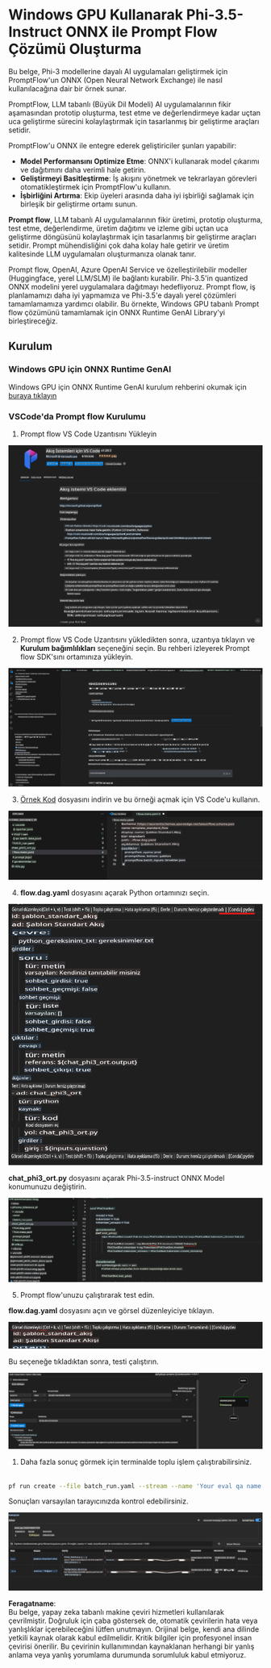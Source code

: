 # Windows GPU Kullanarak Phi-3.5-Instruct ONNX ile Prompt Flow Çözümü Oluşturma

Bu belge, Phi-3 modellerine dayalı AI uygulamaları geliştirmek için PromptFlow'un ONNX (Open Neural Network Exchange) ile nasıl kullanılacağına dair bir örnek sunar.

PromptFlow, LLM tabanlı (Büyük Dil Modeli) AI uygulamalarının fikir aşamasından prototip oluşturma, test etme ve değerlendirmeye kadar uçtan uca geliştirme sürecini kolaylaştırmak için tasarlanmış bir geliştirme araçları setidir.

PromptFlow'u ONNX ile entegre ederek geliştiriciler şunları yapabilir:

- **Model Performansını Optimize Etme**: ONNX'i kullanarak model çıkarımı ve dağıtımını daha verimli hale getirin.
- **Geliştirmeyi Basitleştirme**: İş akışını yönetmek ve tekrarlayan görevleri otomatikleştirmek için PromptFlow'u kullanın.
- **İşbirliğini Artırma**: Ekip üyeleri arasında daha iyi işbirliği sağlamak için birleşik bir geliştirme ortamı sunun.

**Prompt flow**, LLM tabanlı AI uygulamalarının fikir üretimi, prototip oluşturma, test etme, değerlendirme, üretim dağıtımı ve izleme gibi uçtan uca geliştirme döngüsünü kolaylaştırmak için tasarlanmış bir geliştirme araçları setidir. Prompt mühendisliğini çok daha kolay hale getirir ve üretim kalitesinde LLM uygulamaları oluşturmanıza olanak tanır.

Prompt flow, OpenAI, Azure OpenAI Service ve özelleştirilebilir modeller (Huggingface, yerel LLM/SLM) ile bağlantı kurabilir. Phi-3.5'in quantized ONNX modelini yerel uygulamalara dağıtmayı hedefliyoruz. Prompt flow, iş planlamamızı daha iyi yapmamıza ve Phi-3.5'e dayalı yerel çözümleri tamamlamamıza yardımcı olabilir. Bu örnekte, Windows GPU tabanlı Prompt flow çözümünü tamamlamak için ONNX Runtime GenAI Library'yi birleştireceğiz.

## **Kurulum**

### **Windows GPU için ONNX Runtime GenAI**

Windows GPU için ONNX Runtime GenAI kurulum rehberini okumak için [buraya tıklayın](./ORTWindowGPUGuideline.md)

### **VSCode'da Prompt flow Kurulumu**

1. Prompt flow VS Code Uzantısını Yükleyin

![pfvscode](../../../../../../translated_images/pfvscode.79f42ae5dd93ed35c19d6d978ae75831fef40e0b8440ee48b893b5a0597d2260.tr.png)

2. Prompt flow VS Code Uzantısını yükledikten sonra, uzantıya tıklayın ve **Kurulum bağımlılıkları** seçeneğini seçin. Bu rehberi izleyerek Prompt flow SDK'sını ortamınıza yükleyin.

![pfsetup](../../../../../../translated_images/pfsetup.0c82d99c7760aac29833b37faf4329e67e22279b1c5f37a73724dfa9ebaa32ee.tr.png)

3. [Örnek Kod](../../../../../../code/09.UpdateSamples/Aug/pf/onnx_inference_pf) dosyasını indirin ve bu örneği açmak için VS Code'u kullanın.

![pfsample](../../../../../../translated_images/pfsample.7bf40b133a558d86356dd6bc0e480bad2659d9c5364823dae9b3e6784e6f2d25.tr.png)

4. **flow.dag.yaml** dosyasını açarak Python ortamınızı seçin.

![pfdag](../../../../../../translated_images/pfdag.c5eb356fa3a96178cd594de9a5da921c4bbe646a9946f32aa20d344ccbeb51a0.tr.png)

   **chat_phi3_ort.py** dosyasını açarak Phi-3.5-instruct ONNX Model konumunuzu değiştirin.

![pfphi](../../../../../../translated_images/pfphi.fff4b0afea47c92c8481174dbf3092823906fca5b717fc642f78947c3e5bbb39.tr.png)

5. Prompt flow'unuzu çalıştırarak test edin.

**flow.dag.yaml** dosyasını açın ve görsel düzenleyiciye tıklayın.

![pfv](../../../../../../translated_images/pfv.7af6ecd65784a98558b344ba69b5ba6233876823fb435f163e916a632394fc1e.tr.png)

Bu seçeneğe tıkladıktan sonra, testi çalıştırın.

![pfflow](../../../../../../translated_images/pfflow.9697e0fda67794bb0cf4b78d52e6f5a42002eec935bc2519933064afbbdd34f0.tr.png)

1. Daha fazla sonuç görmek için terminalde toplu işlem çalıştırabilirsiniz.

```bash

pf run create --file batch_run.yaml --stream --name 'Your eval qa name'    

```

Sonuçları varsayılan tarayıcınızda kontrol edebilirsiniz.

![pfresult](../../../../../../translated_images/pfresult.972eb57dd5bec646e1aa01148991ba8959897efea396e42cf9d7df259444878d.tr.png)

**Feragatname**:  
Bu belge, yapay zeka tabanlı makine çeviri hizmetleri kullanılarak çevrilmiştir. Doğruluk için çaba göstersek de, otomatik çevirilerin hata veya yanlışlıklar içerebileceğini lütfen unutmayın. Orijinal belge, kendi ana dilinde yetkili kaynak olarak kabul edilmelidir. Kritik bilgiler için profesyonel insan çevirisi önerilir. Bu çevirinin kullanımından kaynaklanan herhangi bir yanlış anlama veya yanlış yorumlama durumunda sorumluluk kabul etmiyoruz.